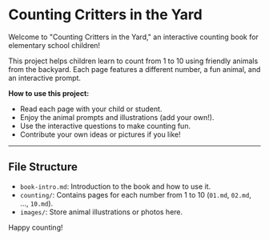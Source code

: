 # Counting Critters in the Yard

Welcome to "Counting Critters in the Yard," an interactive counting book for elementary school children!

This project helps children learn to count from 1 to 10 using friendly animals from the backyard. Each page features a different number, a fun animal, and an interactive prompt.

**How to use this project:**
- Read each page with your child or student.
- Enjoy the animal prompts and illustrations (add your own!).
- Use the interactive questions to make counting fun.
- Contribute your own ideas or pictures if you like!

---

## File Structure

- `book-intro.md`: Introduction to the book and how to use it.
- `counting/`: Contains pages for each number from 1 to 10 (`01.md`, `02.md`, ..., `10.md`).
- `images/`: Store animal illustrations or photos here.

Happy counting!

